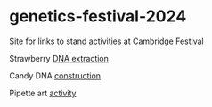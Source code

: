 # genetics-festival-2024
Site for links to stand activities at Cambridge Festival

Strawberry [DNA extraction](https://www.genome.gov/about-genomics/teaching-tools/strawberry-dna-extraction)   

Candy DNA [construction](https://www.youtube.com/watch?v=dC9uuHoIgXk)

Pipette art [activity](https://www.minipcr.com/wp-content/uploads/Full-STEAM-Ahead-combined-activity-guide.pdf )

